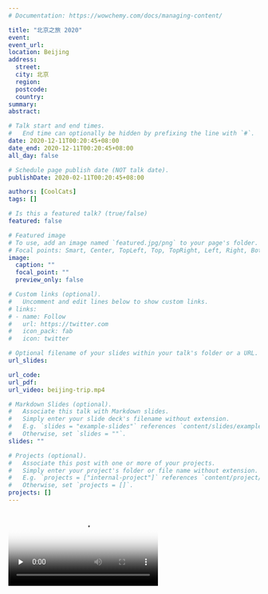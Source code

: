 ```yaml
---
# Documentation: https://wowchemy.com/docs/managing-content/

title: "北京之旅 2020"
event: 
event_url:
location: Beijing
address:
  street: 
  city: 北京
  region: 
  postcode: 
  country:
summary:
abstract: 

# Talk start and end times.
#   End time can optionally be hidden by prefixing the line with `#`.
date: 2020-12-11T00:20:45+08:00
date_end: 2020-12-11T00:20:45+08:00
all_day: false

# Schedule page publish date (NOT talk date).
publishDate: 2020-02-11T00:20:45+08:00

authors: [CoolCats]
tags: []

# Is this a featured talk? (true/false)
featured: false

# Featured image
# To use, add an image named `featured.jpg/png` to your page's folder. 
# Focal points: Smart, Center, TopLeft, Top, TopRight, Left, Right, BottomLeft, Bottom, BottomRight.
image:
  caption: ""
  focal_point: ""
  preview_only: false

# Custom links (optional).
#   Uncomment and edit lines below to show custom links.
# links:
# - name: Follow
#   url: https://twitter.com
#   icon_pack: fab
#   icon: twitter

# Optional filename of your slides within your talk's folder or a URL.
url_slides:

url_code:
url_pdf:
url_video: beijing-trip.mp4

# Markdown Slides (optional).
#   Associate this talk with Markdown slides.
#   Simply enter your slide deck's filename without extension.
#   E.g. `slides = "example-slides"` references `content/slides/example-slides.md`.
#   Otherwise, set `slides = ""`.
slides: ""

# Projects (optional).
#   Associate this post with one or more of your projects.
#   Simply enter your project's folder or file name without extension.
#   E.g. `projects = ["internal-project"]` references `content/project/deep-learning/index.md`.
#   Otherwise, set `projects = []`.
projects: []
---
```


<video id="video" controls="" preload="none" poster="http://om2bks7xs.bkt.clouddn.com/2017-08-26-Markdown-Advance-Video.jpg">
<source id="mp4" src="beijing-trip.mp4" type="video/mp4">
</video>

